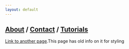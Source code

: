 ```yaml
---
layout: default
---
```




## [About](./About.html) / [Contact](./Contact.html) / [Tutorials](./Tutorials.html)

[Link to another page](./another-page.html).This page has old info on it for styling
